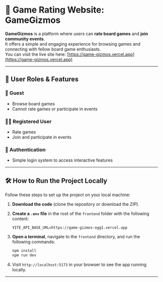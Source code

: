 # 🎲 Game Rating Website: **GameGizmos**

**GameGizmos** is a platform where users can **rate board games** and **join community events**.  
It offers a simple and engaging experience for browsing games and connecting with fellow board game enthusiasts.  
You can visit the live site here: [https://game-gizmos.vercel.app](https://game-gizmos.vercel.app)

---

## 👥 User Roles & Features

### 👤 Guest
- Browse board games
- Cannot rate games or participate in events

### 🧑‍💻 Registered User
- Rate games
- Join and participate in events

### 🔐 Authentication
- Simple login system to access interactive features

---

## 🛠️ How to Run the Project Locally

Follow these steps to set up the project on your local machine:

1. **Download the code** (clone the repository or download the ZIP).

2. **Create a `.env` file** in the root of the `frontend` folder with the following content:

    ```env
    VITE_API_BASE_URL=https://game-gizmos-ogg1.vercel.app
    ```

3. **Open a terminal**, navigate to the `frontend` directory, and run the following commands:

    ```bash
    npm install
    npm run dev
    ```

4. Visit `http://localhost:5173` in your browser to see the app running locally.

---

